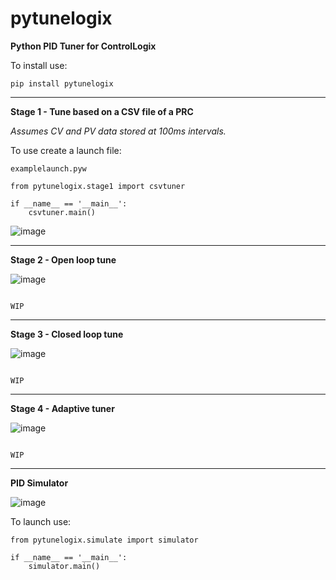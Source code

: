 # pytunelogix
**Python PID Tuner for ControlLogix**

To install use:

```
pip install pytunelogix
```



_________________________________________________________________________________________________________________________
**Stage 1 - Tune based on a CSV file of a PRC**

_Assumes CV and PV data stored at 100ms intervals._

To use create a launch file:

```
examplelaunch.pyw
```

```
from pytunelogix.stage1 import csvtuner

if __name__ == '__main__':
    csvtuner.main()
```



![image](https://user-images.githubusercontent.com/92536730/174779654-c4ea6e3f-98e6-478e-98d3-52790d817323.png)



_________________________________________________________________________________________________________________________
**Stage 2 - Open loop tune**



![image](https://user-images.githubusercontent.com/92536730/174582410-7f11dac4-94ca-46d1-a641-4e0bc3da6fe2.png)



```

WIP

```



_________________________________________________________________________________________________________________________
**Stage 3 - Closed loop tune**


![image](https://user-images.githubusercontent.com/92536730/174582629-f4673405-de55-44a0-8156-1efb9d2d4cfc.png)


```

WIP

```



_________________________________________________________________________________________________________________________
**Stage 4 - Adaptive tuner**


![image](https://user-images.githubusercontent.com/92536730/174582749-9b514d13-463b-42ca-8aec-b48bfe07c386.png)


```

WIP

```

_________________________________________________________________________________________________________________________
**PID Simulator**



![image](https://user-images.githubusercontent.com/92536730/175026471-dab7f7c1-eef5-47aa-a822-6193e83cd369.png)



To launch use:
```
from pytunelogix.simulate import simulator

if __name__ == '__main__': 
    simulator.main()
    
```
